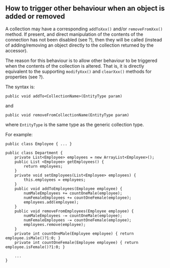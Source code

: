 How to trigger other behaviour when an object is added or removed
-----------------------------------------------------------------

A collection may have a corresponding `addToXxx()` and/or
`removeFromXxx()` method. If present, and direct manipulation of the
contents of the connection has not been disabled (see ?), then they will
be called (instead of adding/removing an object directly to the
collection returned by the accessor).

The reason for this behaviour is to allow other behaviour to be
triggered when the contents of the collection is altered. That is, it is
directly equivalent to the supporting `modifyXxx()` and `clearXxx()`
methods for properties (see ?).

The syntax is:

    public void addTo<CollectionName>(EntityType param)

and

    public void removeFromCollectionName(EntityType param)

where `EntityType` is the same type as the generic collection type.

For example:

    public class Employee { ... }

    public class Department {
        private List<Employee> employees = new ArrayList<Employee>();
        public List <Employee> getEmployees() {
            return employees;
        }
        private void setEmployees(List<Employee> employees) { 
            this.employees = employees;
        }
        public void addToEmployees(Employee employee) {
            numMaleEmployees += countOneMale(employee);
            numFemaleEmployees += countOneFemale(employee);
            employees.add(employee);
        }
        public void removeFromEmployees(Employee employee) {
            numMaleEmployees -= countOneMale(employee);
            numFemaleEmployees -= countOneFemale(employee);
            employees.remove(employee);
        }
        private int countOneMale(Employee employee) { return employee.isMale()?1:0; }
        private int countOneFemale(Employee employee) { return employee.isFemale()?1:0; }

        ...
    }

